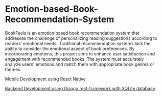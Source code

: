 # Emotion-based-Book-Recommendation-System
BookFeels is an emotion based book recommendation system that addresses the challenge 
of personalizing reading suggestions according to readers' emotional needs. Traditional 
recommendation systems lack the ability to consider the emotional aspect of book 
preferences. By incorporating emotions, this project aims to enhance user satisfaction 
and engagement with recommended books. The system must accurately analyze users' 
emotions and match them with appropriate book genres or themes.

[Mobile Development using React Native](https://github.com/Judy1692001/BookFeels-ReactNative)

[Backend Development using Django rest-framework with SQLite database]()
